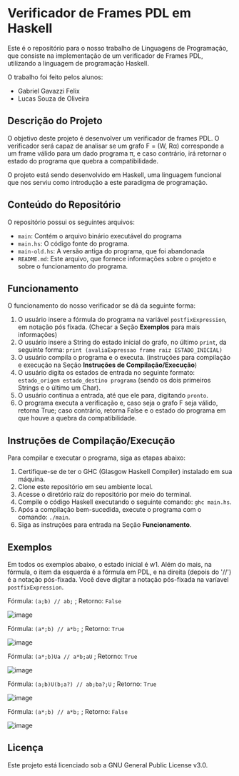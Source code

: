 # Verificador de Frames PDL em Haskell

Este é o repositório para o nosso trabalho de Linguagens de Programação, que consiste na implementação de um verificador de Frames PDL, utilizando a linguagem de programação Haskell.

O trabalho foi feito pelos alunos:
- Gabriel Gavazzi Felix
- Lucas Souza de Oliveira

## Descrição do Projeto

O objetivo deste projeto é desenvolver um verificador de frames PDL. O verificador será capaz de analisar se um grafo F = (W, Rα) corresponde a um frame válido para um dado programa π, e caso contrário, irá retornar o estado do programa que quebra a compatibilidade.

O projeto está sendo desenvolvido em Haskell, uma linguagem funcional que nos serviu como introdução a este paradigma de programação.

## Conteúdo do Repositório

O repositório possui os seguintes arquivos:

- `main`: Contém o arquivo binário executável do programa
- `main.hs`: O código fonte do programa.
- `main-old.hs`: A versão antiga do programa, que foi abandonada
- `README.md`: Este arquivo, que fornece informações sobre o projeto e sobre o funcionamento do programa.

## Funcionamento

O funcionamento do nosso verificador se dá da seguinte forma:

1. O usuário insere a fórmula do programa na variável `postfixExpression`, em notação pós fixada. (Checar a Seção **Exemplos** para mais informações)
2. O usuário insere a String do estado inicial do grafo, no último `print`, da seguinte forma: `print (avaliaExpressao frame raiz ESTADO_INICIAL)`
3. O usuário compila o programa e o executa. (instruções para compilação e execução na Seção **Instruções de Compilação/Execução**)
4. O usuário digita os estados de entrada no seguinte formato: `estado_origem estado_destino programa` (sendo os dois primeiros Strings e o último um Char).
5. O usuário continua a entrada, até que ele para, digitando `pronto`.
6. O programa executa a verificação e, caso seja o grafo F seja válido, retorna True; caso contrário, retorna False e o estado do programa em que houve a quebra da compatibilidade.

## Instruções de Compilação/Execução

Para compilar e executar o programa, siga as etapas abaixo:

1. Certifique-se de ter o GHC (Glasgow Haskell Compiler) instalado em sua máquina.
2. Clone este repositório em seu ambiente local.
3. Acesse o diretório raíz do repositório por meio do terminal.
4. Compile o código Haskell executando o seguinte comando: `ghc main.hs`.
5. Após a compilação bem-sucedida, execute o programa com o comando: `./main`.
6. Siga as instruções para entrada na Seção **Funcionamento**.

## Exemplos

Em todos os exemplos abaixo, o estado inicial é w1. Além do mais, na fórmula, o item da esquerda é a fórmula em PDL, e na direita (depois do '//') é a notação pós-fixada. Você deve digitar a notação pós-fixada na varíavel `postfixExpression`.

Fórmula: `(a;b) // ab;` ; Retorno: `False`

![image](https://github.com/Mutcholoko/PDL-Haskell/assets/46263572/a82abbb5-b6ab-48cc-983d-5e991737d1be)

Fórmula: `(a*;b) // a*b;` ; Retorno: `True`

![image](https://github.com/Mutcholoko/PDL-Haskell/assets/46263572/f19f293d-a4bc-499b-aea7-dfbb9036f351)

Fórmula: `(a*;b)Ua // a*b;aU` ; Retorno: `True`

![image](https://github.com/Mutcholoko/PDL-Haskell/assets/46263572/347aa7df-a77f-45bd-96c5-abf81df9aa41)

Fórmula: `(a;b)U(b;a?) // ab;ba?;U` ; Retorno: `True`

![image](https://github.com/Mutcholoko/PDL-Haskell/assets/46263572/598ac20d-9aa3-45e6-b104-a19843fd1bef)

Fórmula: `(a*;b) // a*b;` ; Retorno: `False`

![image](https://github.com/Mutcholoko/PDL-Haskell/assets/46263572/aebd5f3b-b094-4fe1-a776-57281d6fb711)


## Licença

Este projeto está licenciado sob a GNU General Public License v3.0.

##
